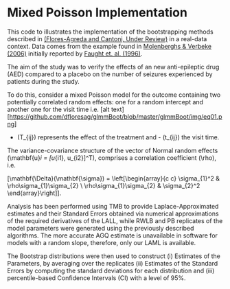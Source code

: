 Mixed Poisson Implementation
================

This code to illustrates the implementation of the bootstrapping methods
described in [(Flores-Agreda and Cantoni, Under
Review)](https://www.researchgate.net/publication/315768128_Bootstrapping_Generalized_Linear_Mixed_Models_via_a_Weighted_Laplace_Approximation)
in a real-data context. Data comes from the  example found in
[Molenberghs & Verbeke
(2006)](https://www.springer.com/gp/book/9780387251448) initially
reported by [Faught et. al.
(1996)](https://www.ncbi.nlm.nih.gov/pubmed/8649570).

The aim of the study was to verify the effects of an new anti-epileptic
drug (AED) compared to a placebo on the number of seizures experienced
by patients during the study.
<!-- % After that period, 45 patients were assigned to the placebo group, 44 to the active (new) treatment group.  -->
<!-- 89 Patients were assigned to either group (placebo or treatment), measured on a weekly basis and followed during 16 weeks, after which they were entered into a longer-term study with the number of visits ranging between 2 and 27 weeks, hence making clusters variable in size. -->
<!-- % The out- come of interest is the number of epileptic seizures experienced during the last week, i.e., since the last time the outcome was measured. The key re- search question is whether or not the additional new treatment reduces the number of epileptic seizures. -->
To do this, consider a mixed Poisson model for the outcome containing
two potentially correlated random effects: one for a random intercept
and another one for the visit time i.e. \[alt
text\]\[<https://github.com/dfloresag/glmmBoot/blob/master/glmmBoot/img/eq01.png>\]
- \(T_{ij}\) represents the effect of the treatment and - \(t_{ij}\) the
visit time.

The variance-covariance structure of the vector of Normal random effects
\(\mathbf{u}_i = [u_{i1}, u_{i2}]^T\), comprises a correlation
coefficient \(\rho\),
i.e.

\[\mathbf{\Delta}(\mathbf{\sigma}) = \left[\begin{array}{c c} \sigma_{1}^2 & \rho\sigma_{1}\sigma_{2} \\  \rho\sigma_{1}\sigma_{2} & \sigma_{2}^2 \end{array}\right]\].

Analysis has been performed using TMB to provide Laplace-Approximated
estimates and their Standard Errors obtained via numerical
approximations of the required derivatives of the LALL, while RWLB and
PB replicates of the model parameters were generated using the
previously described algorithms. The more accurate AGQ estimate is
unavailable in software for models with a random slope, therefore, only
our LAML is available.

The Bootstrap distributions were then used to construct (i) Estimates of
the Parameters, by averaging over the replicates (ii) Estimates of the
Standard Errors by computing the standard deviations for each
distribution and (iii) percentile-based Confidence Intervals (CI) with a
level of 95%.
